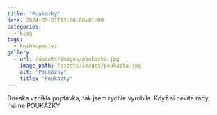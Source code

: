 ```yaml
---
title: "Poukázky"
date: 2024-05-21T12:00:00+01:00
categories:
  - blog
tags:
  - knihkupectví
gallery:
  - url: /assets/images/poukazka.jpg
    image_path: /assets/images/poukazka.jpg
    alt: "Poukázky"
    title: "Poukázky"
---
```


Dneska vznikla poptávka,  tak jsem rychle vyrobila.
Když si nevíte rady, máme POUKÁZKY
